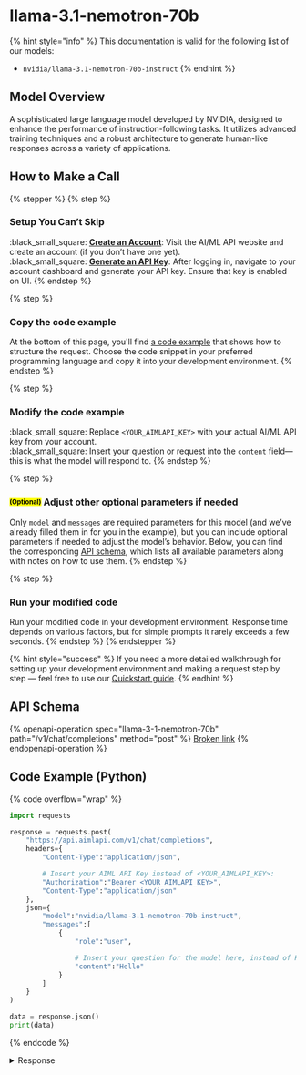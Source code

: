 # llama-3.1-nemotron-70b

{% hint style="info" %}
This documentation is valid for the following list of our models:

* `nvidia/llama-3.1-nemotron-70b-instruct`
{% endhint %}

## Model Overview

A sophisticated large language model developed by NVIDIA, designed to enhance the performance of instruction-following tasks. It utilizes advanced training techniques and a robust architecture to generate human-like responses across a variety of applications.

## How to Make a Call

{% stepper %}
{% step %}
### Setup You Can’t Skip&#x20;

:black\_small\_square:  [**Create an Account**](https://aimlapi.com/app/sign-up): Visit the AI/ML API website and create an account (if you don’t have one yet).\
:black\_small\_square:  [**Generate an API Key**](https://aimlapi.com/app/keys): After logging in, navigate to your account dashboard and generate your API key. Ensure that key is enabled on UI.
{% endstep %}

{% step %}
### Copy the code example

At the bottom of this page, you'll find [a code example](llama-3.1-nemotron-70b.md#code-example-python) that shows how to structure the request. Choose the code snippet in your preferred programming language and copy it into your development environment.
{% endstep %}

{% step %}
### Modify the code example

:black\_small\_square:  Replace `<YOUR_AIMLAPI_KEY>` with your actual AI/ML API key from your account.\
:black\_small\_square:  Insert your question or request into the `content` field—this is what the model will respond to.
{% endstep %}

{% step %}
### <sup><sub><mark style="background-color:yellow;">(Optional)<mark style="background-color:yellow;"><sub></sup> Adjust other optional parameters if needed

Only `model` and `messages` are required parameters for this model (and we’ve already filled them in for you in the example), but you can include optional parameters if needed to adjust the model’s behavior. Below, you can find the corresponding [API schema](llama-3.1-nemotron-70b.md#api-schema), which lists all available parameters along with notes on how to use them.
{% endstep %}

{% step %}
### Run your modified code

Run your modified code in your development environment. Response time depends on various factors, but for simple prompts it rarely exceeds a few seconds.
{% endstep %}
{% endstepper %}

{% hint style="success" %}
If you need a more detailed walkthrough for setting up your development environment and making a request step by step — feel free to use our [Quickstart guide](../../../quickstart/setting-up.md).
{% endhint %}

## API Schema

{% openapi-operation spec="llama-3-1-nemotron-70b" path="/v1/chat/completions" method="post" %}
[Broken link](broken-reference)
{% endopenapi-operation %}

## Code Example (Python)

{% code overflow="wrap" %}
```python
import requests

response = requests.post(
    "https://api.aimlapi.com/v1/chat/completions",
    headers={
        "Content-Type":"application/json", 

        # Insert your AIML API Key instead of <YOUR_AIMLAPI_KEY>:
        "Authorization":"Bearer <YOUR_AIMLAPI_KEY>",
        "Content-Type":"application/json"
    },
    json={
        "model":"nvidia/llama-3.1-nemotron-70b-instruct",
        "messages":[
            {
                "role":"user",

                # Insert your question for the model here, instead of Hello:
                "content":"Hello"
            }
        ]
    }
)

data = response.json()
print(data)
```
{% endcode %}

<details>

<summary>Response</summary>

{% code overflow="wrap" %}
```json5
{'id': 'gen-1744191323-N0aZy5UyzpOYfRwYbik3', 'object': 'chat.completion', 'choices': [{'index': 0, 'finish_reason': 'stop', 'logprobs': {'content': [], 'refusal': []}, 'message': {'role': 'assistant', 'content': "Hello!\n\nHow can I assist you today? Do you have:\n\n1. **A question** on a specific topic you'd like answered?\n2. **A problem** you're trying to solve and need help with?\n3. **A topic** you'd like to **discuss**?\n4. **A game or activity** in mind (e.g., trivia, word games, storytelling)?\n5. **Something else** on your mind (feel free to surprise me)?\n\nPlease respond with a number or describe what's on your mind, and I'll do my best to help!", 'refusal': None}}], 'created': 1744191323, 'model': 'nvidia/llama-3.1-nemotron-70b-instruct', 'usage': {'prompt_tokens': 11, 'completion_tokens': 78, 'total_tokens': 89}}
```
{% endcode %}

</details>
